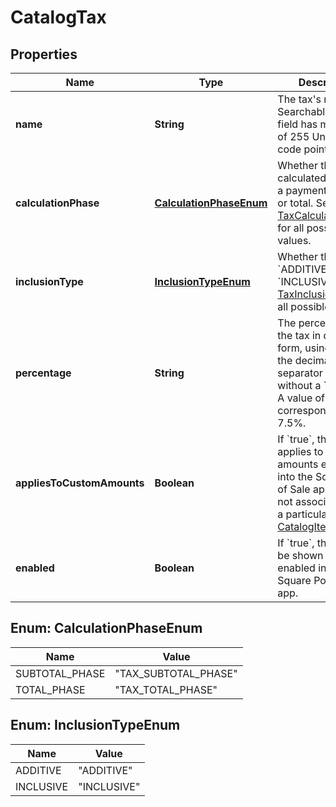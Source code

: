 
# CatalogTax

## Properties
Name | Type | Description | Notes
------------ | ------------- | ------------- | -------------
**name** | **String** | The tax&#39;s name. Searchable. This field has max length of 255 Unicode code points. |  [optional]
**calculationPhase** | [**CalculationPhaseEnum**](#CalculationPhaseEnum) | Whether the tax is calculated based on a payment&#39;s subtotal or total. See [TaxCalculationPhase](#type-taxcalculationphase) for all possible values. |  [optional]
**inclusionType** | [**InclusionTypeEnum**](#InclusionTypeEnum) | Whether the tax is &#x60;ADDITIVE&#x60; or &#x60;INCLUSIVE&#x60;. See [TaxInclusionType](#type-taxinclusiontype) for all possible values. |  [optional]
**percentage** | **String** | The percentage of the tax in decimal form, using a &#x60;&#39;.&#39;&#x60; as the decimal separator and without a &#x60;&#39;%&#39;&#x60; sign. A value of &#x60;7.5&#x60; corresponds to 7.5%. |  [optional]
**appliesToCustomAmounts** | **Boolean** | If &#x60;true&#x60;, the fee applies to custom amounts entered into the Square Point of Sale app that are not associated with a particular [CatalogItem](#type-catalogitem). |  [optional]
**enabled** | **Boolean** | If &#x60;true&#x60;, the tax will be shown as enabled in the Square Point of Sale app. |  [optional]


<a name="CalculationPhaseEnum"></a>
## Enum: CalculationPhaseEnum
Name | Value
---- | -----
SUBTOTAL_PHASE | &quot;TAX_SUBTOTAL_PHASE&quot;
TOTAL_PHASE | &quot;TAX_TOTAL_PHASE&quot;


<a name="InclusionTypeEnum"></a>
## Enum: InclusionTypeEnum
Name | Value
---- | -----
ADDITIVE | &quot;ADDITIVE&quot;
INCLUSIVE | &quot;INCLUSIVE&quot;



